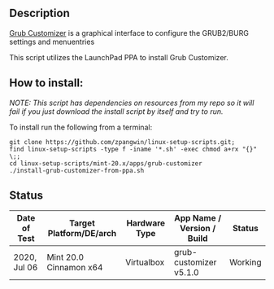 
## Description

[Grub Customizer](https://launchpad.net/grub-customizer) is a graphical interface to configure the GRUB2/BURG settings and menuentries

This script utilizes the LaunchPad PPA to install Grub Customizer.


## How to install:

*NOTE: This script has dependencies on resources from my repo so it will fail if you just download the install script by itself and try to run.*

To install run the following from a terminal:

```
git clone https://github.com/zpangwin/linux-setup-scripts.git;
find linux-setup-scripts -type f -iname '*.sh' -exec chmod a+rx "{}" \;;
cd linux-setup-scripts/mint-20.x/apps/grub-customizer
./install-grub-customizer-from-ppa.sh
```

## Status


| Date of Test  | Target Platform/DE/arch | Hardware Type  | App Name / Version / Build                   | Status  |
| ------------- | ------------------------| -------------- | -------------------------------------------- | ------- |
| 2020, Jul 06  | Mint 20.0 Cinnamon x64  | Virtualbox     | grub-customizer v5.1.0                       | Working |

